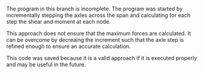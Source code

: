 
The program in this branch is incomplete. The program was started by incrementally stepping the axles across the span and calculating for each step the shear and moment at each node.

This approach does not ensure that the maximum forces are calculated. It can be overcome by decreaing the increment such that the axle step is refined enough to ensure an accurate calculation.

This code was saved because it is a valid approach if it is executed properly and may be useful in the future.
